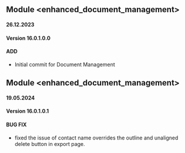 ## Module <enhanced_document_management>

#### 26.12.2023
#### Version 16.0.1.0.0
#### ADD

- Initial commit for Document Management

## Module <enhanced_document_management>

#### 19.05.2024
#### Version 16.0.1.0.1
#### BUG FIX

- fixed the issue of contact name overrides the outline and unaligned delete 
  button in export page.

